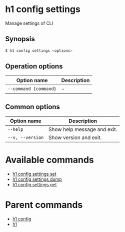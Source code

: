 
# h1 config settings

Manage settings of CLI

## Synopsis

```bash
$ h1 config settings <options>
```

## Operation options

| Option name               | Description |
| ------------------------- | ----------- |
| ```--command {command}``` | -           |

## Common options

| Option name          | Description                 |
| -------------------- | --------------------------- |
| ```--help```         | Show help message and exit. |
| ```--v, --version``` | Show version and exit.      |

# Available commands

* [h1 config settings set](./set/README.md)
* [h1 config settings dump](./dump/README.md)
* [h1 config settings get](./get/README.md)

# Parent commands

* [h1 config](./../README.md)
* [h1](./../../README.md)
